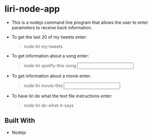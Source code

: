 # liri-node-app

* This is a nodejs command line program that allows the user to enter parameters to receive back information. 

* To get the last 20 of my tweets enter: 
    > node liri my-tweets 
* To get information about a song enter:
    > node liri spotify-this-song <input song name>
* To get information about a movie enter:
    > node liri movie-this <input movie name>
* To have liri do what the text file instructions enter:
    > node liri do-what-it-says


## Built With

* Nodejs